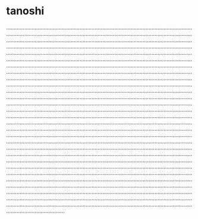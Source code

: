 # tanoshi
...................................................................................................................................................................................................................................................................................................................................................................................................................................................................................................................................................................................................................................................................................................................................................................................................................................................................................................................................................................................................................................................................................................................................................................................................................................................................................................................................................................................................................................................................................................................................................................................................................................................................................................................................................................................................................................................................................................................................................................................................................................................................................................................................................................................................................................................................................................................................................................................................................................................................................................................................................................................................................................................................................................................................................................................................................................................................................................................................................................................................................................................................................................................................................................................................................................................................................................................................................................................................................................................................................................................................................................................................................................................................................................................................................................................